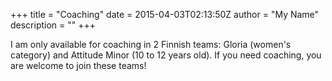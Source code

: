 +++
title = "Coaching"
date = 2015-04-03T02:13:50Z
author = "My Name"
description = ""
+++

I am only available for coaching in 2 Finnish teams: Gloria (women's category) and Attitude Minor (10 to 12 years old). If you need coaching, you are welcome to join these teams!